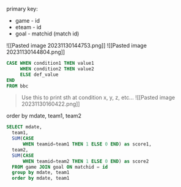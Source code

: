 primary key: 
+ game - id
+ eteam - id
+ goal - matchid (match id)


![[Pasted image 20231130144753.png]]
![[Pasted image 20231130144804.png]]


```sql
CASE WHEN condition1 THEN value1 
	 WHEN condition2 THEN value2  
	 ELSE def_value 
END
FROM bbc
```
> Use this to print sth at condition x, y, z, etc...
![[Pasted image 20231130160422.png]]

  order by mdate, team1, team2
```sql
SELECT mdate,
  team1,
  SUM(CASE 
      WHEN teamid=team1 THEN 1 ELSE 0 END) as score1,
  team2,
  SUM(CASE      
      WHEN teamid=team2 THEN 1 ELSE 0 END) as score2
  FROM game JOIN goal ON matchid = id
  group by mdate, team1
  order by mdate, team1
```